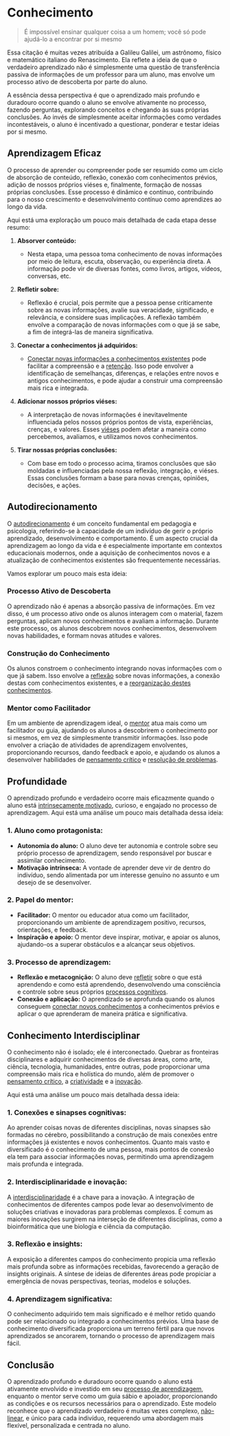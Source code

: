 # Conhecimento

> É impossível ensinar qualquer coisa a um homem; você só pode ajudá-lo a encontrar por si mesmo

Essa citação é muitas vezes atribuída a Galileu Galilei, um astrônomo, físico e matemático italiano do Renascimento. Ela reflete a ideia de que o verdadeiro aprendizado não é simplesmente uma questão de transferência passiva de informações de um professor para um aluno, mas envolve um processo ativo de descoberta por parte do aluno.

A essência dessa perspectiva é que o aprendizado mais profundo e duradouro ocorre quando o aluno se envolve ativamente no processo, fazendo perguntas, explorando conceitos e chegando às suas próprias conclusões. Ao invés de simplesmente aceitar informações como verdades incontestáveis, o aluno é incentivado a questionar, ponderar e testar ideias por si mesmo.

## Aprendizagem Eficaz

O processo de aprender ou compreender pode ser resumido como um ciclo de absorção de conteúdo, reflexão, conexão com conhecimentos prévios, adição de nossos próprios viéses e, finalmente, formação de nossas próprias conclusões. Esse processo é dinâmico e contínuo, contribuindo para o nosso crescimento e desenvolvimento contínuo como aprendizes ao longo da vida.

Aqui está uma exploração um pouco mais detalhada de cada etapa desse resumo:

1. **Absorver conteúdo:**
   - Nesta etapa, uma pessoa toma conhecimento de novas informações por meio de leitura, escuta, observação, ou experiência direta. A informação pode vir de diversas fontes, como livros, artigos, vídeos, conversas, etc.

2. **Refletir sobre:**
   - Reflexão é crucial, pois permite que a pessoa pense criticamente sobre as novas informações, avalie sua veracidade, significado, e relevância, e considere suas implicações. A reflexão também envolve a comparação de novas informações com o que já se sabe, a fim de integrá-las de maneira significativa.

3. **Conectar a conhecimentos já adquiridos:**
   - [Conectar novas informações a conhecimentos existentes](/CONTINUOUS_LEARNING.md#conex%C3%B5es-mentais) pode facilitar a compreensão e a [retenção](/CONTINUOUS_LEARNING.md#recupera%C3%A7%C3%A3o-ativa). Isso pode envolver a identificação de semelhanças, diferenças, e relações entre novos e antigos conhecimentos, e pode ajudar a construir uma compreensão mais rica e integrada.

4. **Adicionar nossos próprios viéses:**
   - A interpretação de novas informações é inevitavelmente influenciada pelos nossos próprios pontos de vista, experiências, crenças, e valores. Esses [viéses](https://en.wikipedia.org/wiki/List_of_cognitive_biases) podem afetar a maneira como percebemos, avaliamos, e utilizamos novos conhecimentos.

5. **Tirar nossas próprias conclusões:**
   - Com base em todo o processo acima, tiramos conclusões que são moldadas e influenciadas pela nossa reflexão, integração, e viéses. Essas conclusões formam a base para novas crenças, opiniões, decisões, e ações.

## Autodirecionamento

O [autodirecionamento](https://en.wikipedia.org/wiki/Self-directedness) é um conceito fundamental em pedagogia e psicologia, referindo-se à capacidade de um indivíduo de gerir o próprio aprendizado, desenvolvimento e comportamento. É um aspecto crucial da aprendizagem ao longo da vida e é especialmente importante em contextos educacionais modernos, onde a aquisição de conhecimentos novos e a atualização de conhecimentos existentes são frequentemente necessárias.

Vamos explorar um pouco mais esta ideia:

### Processo Ativo de Descoberta

O aprendizado não é apenas a absorção passiva de informações. Em vez disso, é um processo ativo onde os alunos interagem com o material, fazem perguntas, aplicam novos conhecimentos e avaliam a informação. Durante este processo, os alunos descobrem novos conhecimentos, desenvolvem novas habilidades, e formam novas atitudes e valores.

### Construção do Conhecimento

Os alunos constroem o conhecimento integrando novas informações com o que já sabem. Isso envolve a [reflexão](/CONTINUOUS_LEARNING.md#metacogni%C3%A7%C3%A3o) sobre novas informações, a conexão destas com conhecimentos existentes, e a [reorganização destes conhecimentos](/CONTINUOUS_LEARNING.md#anota%C3%A7%C3%B5es).

### Mentor como Facilitador

Em um ambiente de aprendizagem ideal, o [mentor](https://en.wikipedia.org/wiki/Mentorship) atua mais como um facilitador ou guia, ajudando os alunos a descobrirem o conhecimento por si mesmos, em vez de simplesmente transmitir informações. Isso pode envolver a criação de atividades de aprendizagem envolventes, proporcionando recursos, dando feedback e apoio, e ajudando os alunos a desenvolver habilidades de [pensamento crítico](https://en.wikipedia.org/wiki/Critical_thinking) e [resolução de problemas](/PROBLEM_SOLUTION.md).

## Profundidade

O aprendizado profundo e verdadeiro ocorre mais eficazmente quando o aluno está [intrinsecamente motivado](/PRODUCTIVITY.md#motiva%C3%A7%C3%A3o), curioso, e engajado no processo de aprendizagem. Aqui está uma análise um pouco mais detalhada dessa ideia:

### 1. **Aluno como protagonista:**
   - **Autonomia do aluno:** O aluno deve ter autonomia e controle sobre seu próprio processo de aprendizagem, sendo responsável por buscar e assimilar conhecimento.
   - **Motivação intrínseca:** A vontade de aprender deve vir de dentro do indivíduo, sendo alimentada por um interesse genuíno no assunto e um desejo de se desenvolver.

### 2. **Papel do mentor:**
   - **Facilitador:** O mentor ou educador atua como um facilitador, proporcionando um ambiente de aprendizagem positivo, recursos, orientações, e feedback.
   - **Inspiração e apoio:** O mentor deve inspirar, motivar, e apoiar os alunos, ajudando-os a superar obstáculos e a alcançar seus objetivos.

### 3. **Processo de aprendizagem:**
   - **Reflexão e metacognição:** O aluno deve [refletir](/CONTINUOUS_LEARNING.md#metacogni%C3%A7%C3%A3o) sobre o que está aprendendo e como está aprendendo, desenvolvendo uma consciência e controle sobre seus próprios [processos cognitivos](https://en.wikipedia.org/wiki/Cognition).
   - **Conexão e aplicação:** O aprendizado se aprofunda quando os alunos conseguem [conectar novos conhecimentos](/CONTINUOUS_LEARNING.md#conex%C3%B5es-mentais) a conhecimentos prévios e aplicar o que aprenderam de maneira prática e significativa.

## Conhecimento Interdisciplinar

O conhecimento não é isolado; ele é interconectado. Quebrar as fronteiras disciplinares e adquirir conhecimentos de diversas áreas, como arte, ciência, tecnologia, humanidades, entre outras, pode proporcionar uma compreensão mais rica e holística do mundo, além de promover o [pensamento crítico](https://en.wikipedia.org/wiki/Critical_thinking), a [criatividade](/CHAOS_CREATIVITY.md) e a [inovação](/INNOVATION.md).

Aqui está uma análise um pouco mais detalhada dessa ideia:

### **1. Conexões e sinapses cognitivas:**
Ao aprender coisas novas de diferentes disciplinas, novas sinapses são formadas no cérebro, possibilitando a construção de mais conexões entre informações já existentes e novos conhecimentos. Quanto mais vasto e diversificado é o conhecimento de uma pessoa, mais pontos de conexão ela tem para associar informações novas, permitindo uma aprendizagem mais profunda e integrada.

### **2. Interdisciplinaridade e inovação:**
A [interdisciplinaridade](https://en.wikipedia.org/wiki/Interdisciplinarity) é a chave para a inovação. A integração de conhecimentos de diferentes campos pode levar ao desenvolvimento de soluções criativas e inovadoras para problemas complexos. É comum as maiores inovações surgirem na interseção de diferentes disciplinas, como a bioinformática que une biologia e ciência da computação.

### **3. Reflexão e insights:**
A exposição a diferentes campos do conhecimento propicia uma reflexão mais profunda sobre as informações recebidas, favorecendo a geração de insights originais. A síntese de ideias de diferentes áreas pode propiciar a emergência de novas perspectivas, teorias, modelos e soluções.

### **4. Aprendizagem significativa:**
O conhecimento adquirido tem mais significado e é melhor retido quando pode ser relacionado ou integrado a conhecimentos prévios. Uma base de conhecimento diversificada proporciona um terreno fértil para que novos aprendizados se ancorarem, tornando o processo de aprendizagem mais fácil.

## Conclusão

O aprendizado profundo e duradouro ocorre quando o aluno está ativamente envolvido e investido em seu [processo de aprendizagem](https://en.wikipedia.org/wiki/Learning), enquanto o mentor serve como um guia sábio e apoiador, proporcionando as condições e os recursos necessários para o aprendizado. Este modelo reconhece que o aprendizado verdadeiro é muitas vezes complexo, [não-linear](https://en.wikipedia.org/wiki/Complex_system), e único para cada indivíduo, requerendo uma abordagem mais flexível, personalizada e centrada no aluno.

